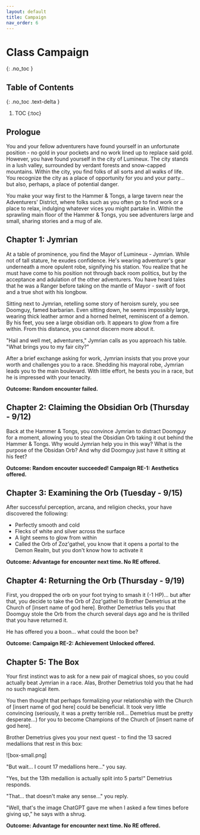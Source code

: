 ```yaml
---
layout: default
title: Campaign
nav_order: 6
---
```


# Class Campaign
{: .no_toc }

## Table of Contents
{: .no_toc .text-delta }

1. TOC
{:toc}

## Prologue

You and your fellow adventurers have found yourself in an unfortunate position - no gold in your pockets and no work lined up to replace said gold.  However, you have found yourself in the city of Lumineux.  The city stands in a lush valley, surrounded by verdant forests and snow-capped mountains.  Within the city, you find folks of all sorts and all walks of life.  You recognize the city as a place of opportunity for you and your party... but also, perhaps, a place of potential danger.

You make your way first to the Hammer & Tongs, a large tavern near the Adventurers' District, where folks such as you often go to find work or a place to relax, indulging whatever vices you might partake in.  Within the sprawling main floor of the Hammer & Tongs, you see adventurers large and small, sharing stories and a mug of ale.

## Chapter 1: Jymrian

At a table of prominence, you find the Mayor of Lumineux - Jymrian.  While not of tall stature, he exudes confidence.  He's wearing adventurer's gear underneath a more opulent robe, signifying his station.  You realize that he must have come to his position not through back room politics, but by the acceptance and adulation of the other adventurers.  You have heard tales that he was a Ranger before taking on the mantle of Mayor - swift of foot and a true shot with his longbow.

Sitting next to Jymrian, retelling some story of heroism surely, you see Doomguy, famed barbarian.  Even sitting down, he seems impossibly large, wearing thick leather armor and a horned helmet, reminiscent of a demon.  By his feet, you see a large obsidian orb.  It appears to glow from a fire within.  From this distance, you cannot discern more about it.

"Hail and well met, adventurers," Jymrian calls as you approach his table.  "What brings you to my fair city?"

After a brief exchange asking for work, Jymrian insists that you prove your worth and challenges you to a race.  Shedding his mayoral robe, Jymrian leads you to the main boulevard.  With little effort, he bests you in a race, but he is impressed with your tenacity.

__Outcome: Random encounter failed.__

## Chapter 2: Claiming the Obsidian Orb (Thursday - 9/12)

Back at the Hammer & Tongs, you convince Jymrian to distract Doomguy for a moment, allowing you to steal the Obsidian Orb taking it out behind the Hammer & Tongs.  Why would Jymrian help you in this way?  What is the purpose of the Obsidan Orb?  And why did Doomguy just have it sitting at his feet?

__Outcome: Random encouter succeeded! Campaign RE-1: Aesthetics offered.__

## Chapter 3: Examining the Orb (Tuesday - 9/15)

After successful perception, arcana, and religion checks, your have discovered the following:

- Perfectly smooth and cold
- Flecks of white and silver across the surface
- A light seems to glow from within
- Called the Orb of Zoz'gathel, you know that it opens a portal to the Demon Realm, but you don't know how to activate it

__Outcome: Advantage for encounter next time.  No RE offered.__

## Chapter 4: Returning the Orb (Thursday - 9/19)

First, you dropped the orb on your foot trying to smash it (-1 HP)... but after that, you decide to take the Orb of Zoz'gathel to Brother Demetrius at the Church of [insert name of god here].  Brother Demetrius tells you that Doomguy stole the Orb from the church several days ago and he is thrilled that you have returned it.

He has offered you a boon... what could the boon be?

__Outcome: Campaign RE-2: Achievement Unlocked offered.__

## Chapter 5: The Box

Your first instinct was to ask for a new pair of magical shoes, so you could actually beat Jymrian in a race.  Alas, Brother Demetrius told you that he had no such magical item.

You then thought that perhaps formalizing your relationship with the Church of [insert name of god here] could be beneficial.  It took very little convincing (seriously, it was a pretty terrible roll... Demetrius must be pretty desperate...) for you to become Champions of the Church of [insert name of god here].

Brother Demetrius gives you your next quest - to find the 13 sacred medallions that rest in this box:

![box-small.png]

"But wait... I count 17 medallions here..." you say.

"Yes, but the 13th medallion is actually split into 5 parts!" Demetrius responds.

"That... that doesn't make any sense..." you reply.

"Well, that's the image ChatGPT gave me when I asked a few times before giving up," he says with a shrug.

__Outcome: Advantage for encounter next time.  No RE offered.__